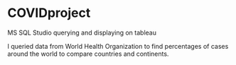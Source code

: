 # COVIDproject
MS SQL Studio querying and displaying on tableau

I queried data from World Health Organization to find percentages of cases around the world to compare countries and continents. 
